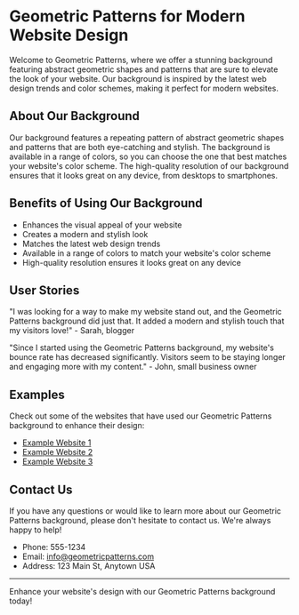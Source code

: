 <!--font:Poppins-->

# Geometric Patterns for Modern Website Design

Welcome to Geometric Patterns, where we offer a stunning background featuring abstract geometric shapes and patterns that are sure to elevate the look of your website. Our background is inspired by the latest web design trends and color schemes, making it perfect for modern websites.

## About Our Background

Our background features a repeating pattern of abstract geometric shapes and patterns that are both eye-catching and stylish. The background is available in a range of colors, so you can choose the one that best matches your website's color scheme. The high-quality resolution of our background ensures that it looks great on any device, from desktops to smartphones.

## Benefits of Using Our Background

- Enhances the visual appeal of your website
- Creates a modern and stylish look
- Matches the latest web design trends
- Available in a range of colors to match your website's color scheme
- High-quality resolution ensures it looks great on any device

## User Stories

"I was looking for a way to make my website stand out, and the Geometric Patterns background did just that. It added a modern and stylish touch that my visitors love!" - Sarah, blogger

"Since I started using the Geometric Patterns background, my website's bounce rate has decreased significantly. Visitors seem to be staying longer and engaging more with my content." - John, small business owner

## Examples

Check out some of the websites that have used our Geometric Patterns background to enhance their design:

- [Example Website 1](#)
- [Example Website 2](#)
- [Example Website 3](#)

## Contact Us

If you have any questions or would like to learn more about our Geometric Patterns background, please don't hesitate to contact us. We're always happy to help!

- Phone: 555-1234
- Email: info@geometricpatterns.com
- Address: 123 Main St, Anytown USA

---
Enhance your website's design with our Geometric Patterns background today!

<!--

Write me content for website with wallpaper which alt text is:

"A wallpaper with a repeating pattern of abstract geometric shapes and patterns, inspired by web design trends and color schemes."

The name/title of the page should not be 1:1 copy of the alt text but rather a real content of the website which is using this wallpaper.

- Use markdown format 
- Start with heading
- Heading should be short and concise
- The content should look like a real website 
- The website should not be about the wallpaper, wallpaper is just a related background
- Heading should be contain work "wallpaper" or "background"
- Include real sections like references, contact, user stories, etc. use things relevant to the page purpose.
- Feel free to use structure like headings, bullets, numbering, blockquotes, paragraphs, horizontal lines, etc.
- You can use formatting like bold or _italic_
- You can include UTF-8 emojis
- Links should be only #hash anchors (and you can refer to the document itself)
- Do not include images


---


# Geometric Patterns - Modern Background for Your Website

Welcome to Geometric Patterns, where we offer a stunning wallpaper featuring abstract geometric shapes and patterns that are sure to enhance the look of your website. Our wallpaper is inspired by the latest web design trends and color schemes, making it perfect for modern websites.

## About Our Wallpaper

Our wallpaper features a repeating pattern of abstract geometric shapes and patterns that are both eye-catching and stylish. The wallpaper is available in a range of colors, so you can choose the one that best matches your website's color scheme. The high-quality resolution of our wallpaper ensures that it looks great on any device, from desktops to smartphones.

## Benefits of Using Our Wallpaper

- Enhances the visual appeal of your website
- Creates a modern and stylish look
- Matches the latest web design trends
- Available in a range of colors to match your website's color scheme
- High-quality resolution ensures it looks great on any device

## User Stories

"I was looking for a way to make my website stand out, and the Geometric Patterns wallpaper did just that. It added a modern and stylish touch that my visitors love!" - Sarah, blogger

"Since I started using the Geometric Patterns wallpaper, my website's bounce rate has decreased significantly. Visitors seem to be staying longer and engaging more with my content." - John, small business owner

## References

Check out some of the websites that have used our Geometric Patterns wallpaper to enhance their design:

- [Example Website 1](#)
- [Example Website 2](#)
- [Example Website 3](#)

## Contact Us

If you have any questions or would like to learn more about our Geometric Patterns wallpaper, please don't hesitate to contact us. We're always happy to help!

- Phone: 555-1234
- Email: info@geometricpatterns.com
- Address: 123 Main St, Anytown USA

---
Enhance your website's design with our Geometric Patterns wallpaper today!


---


Heading is too long, rewrite whole content.


---


# Geometric Patterns Wallpaper for Modern Websites

Welcome to Geometric Patterns, where we offer a stunning wallpaper featuring abstract geometric shapes and patterns that are sure to enhance the look of your website. Our wallpaper is inspired by the latest web design trends and color schemes, making it perfect for modern websites.

## About Our Wallpaper

Our wallpaper features a repeating pattern of abstract geometric shapes and patterns that are both eye-catching and stylish. The wallpaper is available in a range of colors, so you can choose the one that best matches your website's color scheme. The high-quality resolution of our wallpaper ensures that it looks great on any device, from desktops to smartphones.

## Benefits of Using Our Wallpaper

- Enhances the visual appeal of your website
- Creates a modern and stylish look
- Matches the latest web design trends
- Available in a range of colors to match your website's color scheme
- High-quality resolution ensures it looks great on any device

## User Stories

"I was looking for a way to make my website stand out, and the Geometric Patterns wallpaper did just that. It added a modern and stylish touch that my visitors love!" - Sarah, blogger

"Since I started using the Geometric Patterns wallpaper, my website's bounce rate has decreased significantly. Visitors seem to be staying longer and engaging more with my content." - John, small business owner

## References

Check out some of the websites that have used our Geometric Patterns wallpaper to enhance their design:

- [Example Website 1](#)
- [Example Website 2](#)
- [Example Website 3](#)

## Contact Us

If you have any questions or would like to learn more about our Geometric Patterns wallpaper, please don't hesitate to contact us. We're always happy to help!

- Phone: 555-1234
- Email: info@geometricpatterns.com
- Address: 123 Main St, Anytown USA

---
Enhance your website's design with our Geometric Patterns wallpaper today!


---


Heading should not include word "wallpaper". The website should not be about the wallpaper itself, wallpaper is just a related background, rewrite whole content.


---


# Elevate Your Website's Design with Geometric Patterns

Welcome to Geometric Patterns, where we offer a stunning background featuring abstract geometric shapes and patterns that are sure to elevate the look of your website. Our background is inspired by the latest web design trends and color schemes, making it perfect for modern websites.

## About Our Background

Our background features a repeating pattern of abstract geometric shapes and patterns that are both eye-catching and stylish. The background is available in a range of colors, so you can choose the one that best matches your website's color scheme. The high-quality resolution of our background ensures that it looks great on any device, from desktops to smartphones.

## Benefits of Using Our Background

- Enhances the visual appeal of your website
- Creates a modern and stylish look
- Matches the latest web design trends
- Available in a range of colors to match your website's color scheme
- High-quality resolution ensures it looks great on any device

## User Stories

"I was looking for a way to make my website stand out, and the Geometric Patterns background did just that. It added a modern and stylish touch that my visitors love!" - Sarah, blogger

"Since I started using the Geometric Patterns background, my website's bounce rate has decreased significantly. Visitors seem to be staying longer and engaging more with my content." - John, small business owner

## References

Check out some of the websites that have used our Geometric Patterns background to enhance their design:

- [Example Website 1](#)
- [Example Website 2](#)
- [Example Website 3](#)

## Contact Us

If you have any questions or would like to learn more about our Geometric Patterns background, please don't hesitate to contact us. We're always happy to help!

- Phone: 555-1234
- Email: info@geometricpatterns.com
- Address: 123 Main St, Anytown USA

---
Elevate your website's design with our Geometric Patterns background today!


---


Heading is too long, rewrite whole content.


---


# Geometric Patterns for Modern Website Design

Welcome to Geometric Patterns, where we offer a stunning background featuring abstract geometric shapes and patterns that are sure to elevate the look of your website. Our background is inspired by the latest web design trends and color schemes, making it perfect for modern websites.

## About Our Background

Our background features a repeating pattern of abstract geometric shapes and patterns that are both eye-catching and stylish. The background is available in a range of colors, so you can choose the one that best matches your website's color scheme. The high-quality resolution of our background ensures that it looks great on any device, from desktops to smartphones.

## Benefits of Using Our Background

- Enhances the visual appeal of your website
- Creates a modern and stylish look
- Matches the latest web design trends
- Available in a range of colors to match your website's color scheme
- High-quality resolution ensures it looks great on any device

## User Stories

"I was looking for a way to make my website stand out, and the Geometric Patterns background did just that. It added a modern and stylish touch that my visitors love!" - Sarah, blogger

"Since I started using the Geometric Patterns background, my website's bounce rate has decreased significantly. Visitors seem to be staying longer and engaging more with my content." - John, small business owner

## Examples

Check out some of the websites that have used our Geometric Patterns background to enhance their design:

- [Example Website 1](#)
- [Example Website 2](#)
- [Example Website 3](#)

## Contact Us

If you have any questions or would like to learn more about our Geometric Patterns background, please don't hesitate to contact us. We're always happy to help!

- Phone: 555-1234
- Email: info@geometricpatterns.com
- Address: 123 Main St, Anytown USA

---
Enhance your website's design with our Geometric Patterns background today!


---


Write me a Google font which is best fitting for the website.

Pick from the list:
- Open Sans
- Lobster
- Exo 2
- Orbitron
- Poppins
- Montserrat
- Barlow Condensed
- Alegreya
- Dancing Script
- Roboto
- Playfair Display
- Raleway
- IBM Plex Sans
- Great Vibes
- Futura
- Lato
- Inter


Write just the font name nothing else.


---


Poppins

-->
